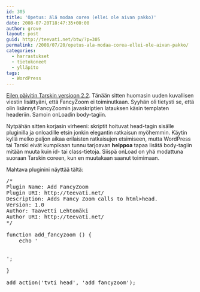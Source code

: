 ```yaml
---
id: 305
title: 'Opetus: älä modaa corea (ellei ole aivan pakko)'
date: 2008-07-20T18:47:35+00:00
author: grove
layout: post
guid: http://teevati.net/btw/?p=305
permalink: /2008/07/20/opetus-ala-modaa-corea-ellei-ole-aivan-pakko/
categories:
  - harrastukset
  - tietokoneet
  - ylläpito
tags:
  - WordPress
---
```

[Eilen päivitin Tarskin versioon 2.2](http://teevati.net/btw/2008/07/19/tarski-22/ "BTW : Tarski 2.2"). Tänään sitten huomasin uuden kuvallisen viestin lisättyäni, että FancyZoom ei toiminutkaan. Syyhän oli tietysti se, että olin lisännyt FancyZoomin javaskriptien latauksen käsin templaten headeriin. Samoin onLoadin body-tagiin.

Nytpähän sitten korjasin virheeni: skriptit hoituvat head-tagin sisälle pluginilla ja onloadille etsin jonkin elegantin ratkaisun myöhemmin. Käytin kyllä melko paljon aikaa erilaisten ratkaisujen etsimiseen, mutta WordPress tai Tarski eivät kumpikaan tunnu tarjoavan **helppoa** tapaa lisätä body-tagiin mitään muuta kuin id- tai class-tietoja. Siispä onLoad on yhä modattuna suoraan Tarskin coreen, kun en muutakaan saanut toimimaan.

Mahtava pluginini näyttää tältä:

<pre lang="php">/*
Plugin Name: Add FancyZoom
Plugin URI: http://teevati.net/
Description: Adds Fancy Zoom calls to html>head.
Version: 1.0
Author: Taavetti Lehtomäki
Author URI: http://teevati.net/
*/

function add_fancyzoom () {
    echo '
    
    
';

}

add_action('tvti_head', 'add_fancyzoom');</pre>